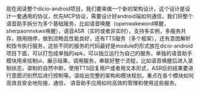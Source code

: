 现在阅读整个dicio-android项目，我们要来做一个新的架构设计。这个设计是设计一套通用的协议，优先MCP协议，需要设计好android端如何通信，我们将整个语音助手拆分为多个基础服务，比如语音唤醒（openwakeword唤醒，sherpaonnxkwx唤醒），语音ASR（实时或者非实时），支持多实例，多服务共存，随用随停，做到流畅且性能良好，还有TTS服务（多个框架），还有意图解析和指令执行服务，这些不同的服务的代码最好是module的形式放在dicio-android项目下面，可以打包成单独的apk，可以独立运行为自己的服务，单独的语音助手模块用来绘制ui，展示结果，调用服务，串联好整个流程，比如语音唤醒后进入录制状态，录制的自然中断，使用TTS回复用户或者用文本形式，ASR后的结果要进行意图识别然后进行控制等。请给出完整的架构和模块规划，重点在各个模块如何高效且安全地衔接，通信， 语音助手应用如何高效的管理和使用这些服务。 